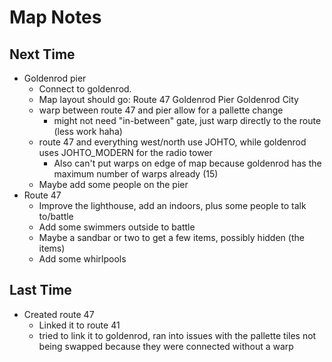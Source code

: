 # Map Notes 

## Next Time

* Goldenrod pier
  * Connect to goldenrod.
  * Map layout should go:    Route 47 <warp> Goldenrod Pier <edge connected to> Goldenrod City
  * warp between route 47 and pier allow for a pallette change
    * might not need "in-between" gate, just warp directly to the route (less work haha)
  * route 47 and everything west/north use JOHTO, while goldenrod uses JOHTO_MODERN for the radio tower
    * Also can't put warps on edge of map because goldenrod has the maximum number of warps already (15)
  * Maybe add some people on the pier
* Route 47
  * Improve the lighthouse, add an indoors, plus some people to talk to/battle
  * Add some swimmers outside to battle
  * Maybe a sandbar or two to get a few items, possibly hidden (the items)
  * Add some whirlpools

## Last Time

* Created route 47
  * Linked it to route 41
  * tried to link it to goldenrod, ran into issues with the pallette tiles not being swapped because they were connected without a warp




